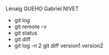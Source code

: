Lénaïg GUEHO
Gabriel NIVET

- git log
- git remote -v
- git status
- git diff
- git log -n 2
git diff version1 version2